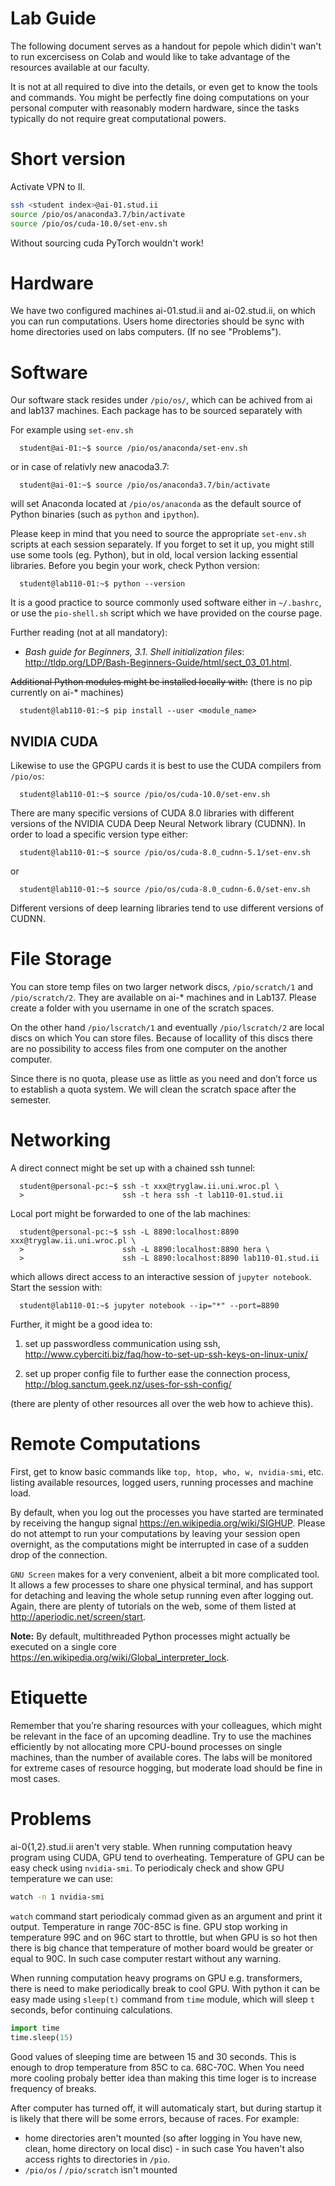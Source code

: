 Lab Guide
=========

The following document serves as a handout for pepole which didin't wan't to run
excercisess on Colab and would like to take advantage of the resources available at
our faculty.

It is not at all required to dive into the details, or even get
to know the tools and commands. You might be perfectly fine doing
computations on your personal computer with reasonably modern hardware,
since the tasks typically do not require great computational powers.

Short version
============

Activate VPN to II.

```bash
ssh <student index>@ai-01.stud.ii
source /pio/os/anaconda3.7/bin/activate
source /pio/os/cuda-10.0/set-env.sh
```

Without sourcing cuda PyTorch wouldn't work!

Hardware
========

We have two configured machines ai-01.stud.ii and ai-02.stud.ii, on which
you can run computations. Users home directories should be sync with home directories
used on labs computers. (If no see "Problems").

Software
========

Our software stack resides under `/pio/os/`, which can be achived from ai and lab137 machines.
Each package has to be sourced separately with

For example using `set-env.sh`

      student@ai-01:~$ source /pio/os/anaconda/set-env.sh

or in case of relativly new anacoda3.7:

      student@ai-01:~$ source /pio/os/anaconda3.7/bin/activate

will set Anaconda located at `/pio/os/anaconda` as the default source of
Python binaries (such as `python` and `ipython`).

Please keep in mind that you need to source the appropriate `set-env.sh`
scripts at each session separately. If you forget to set it up, you
might still use some tools (eg. Python), but in old, local version
lacking essential libraries. Before you begin your work, check Python
version:

      student@lab110-01:~$ python --version

It is a good practice to source commonly used software either in
`~/.bashrc`, or use the `pio-shell.sh` script which we have provided on
the course page.

Further reading (not at all mandatory):
* *Bash guide for Beginners, 3.1. Shell initialization files*:
<http://tldp.org/LDP/Bash-Beginners-Guide/html/sect_03_01.html>.

~~Additional Python modules might be installed locally with:~~ (there is no pip currently on ai-* machines)

      student@lab110-01:~$ pip install --user <module_name>

NVIDIA CUDA
-----------

Likewise to use the GPGPU cards it is best to use the CUDA compilers
from `/pio/os`:

      student@lab110-01:~$ source /pio/os/cuda-10.0/set-env.sh

There are many specific versions of CUDA 8.0 libraries with different
versions of the NVIDIA CUDA Deep Neural Network library (CUDNN). In
order to load a specific version type either:

      student@lab110-01:~$ source /pio/os/cuda-8.0_cudnn-5.1/set-env.sh

or

      student@lab110-01:~$ source /pio/os/cuda-8.0_cudnn-6.0/set-env.sh

Different versions of deep learning libraries tend to use different
versions of CUDNN.

File Storage
============

You can store temp files on two larger network discs,
`/pio/scratch/1` and `/pio/scratch/2`. They are available on
ai-* machines and in Lab137. Please create a folder with you username in one of
the scratch spaces. 

On the other hand `/pio/lscratch/1` and eventually `/pio/lscratch/2` are
local discs on which You can store files. Because of locallity of this
discs there are no possibility to access files from one computer on the
another computer.

Since there is no quota, please use as little as you
need and don’t force us to establish a quota system. We will clean the
scratch space after the semester.

Networking
==========

A direct connect might be set up with a chained ssh tunnel:

      student@personal-pc:~$ ssh -t xxx@tryglaw.ii.uni.wroc.pl \
      >                      ssh -t hera ssh -t lab110-01.stud.ii

Local port might be forwarded to one of the lab machines:

      student@personal-pc:~$ ssh -L 8890:localhost:8890 xxx@tryglaw.ii.uni.wroc.pl \
      >                      ssh -L 8890:localhost:8890 hera \
      >                      ssh -L 8890:localhost:8890 lab110-01.stud.ii

which allows direct access to an interactive session of
`jupyter notebook`. Start the session with:

      student@lab110-01:~$ jupyter notebook --ip="*" --port=8890

Further, it might be a good idea to:

1.  set up passwordless communication using ssh,
    <http://www.cyberciti.biz/faq/how-to-set-up-ssh-keys-on-linux-unix/>

2.  set up proper config file to further ease the connection process,
    <http://blog.sanctum.geek.nz/uses-for-ssh-config/>

(there are plenty of other resources all over the web how to achieve
this).

Remote Computations
===================

First, get to know basic commands like `top, htop, who, w, nvidia-smi`,
etc. listing available resources, logged users, running processes and
machine load.

By default, when you log out the processes you have started are
terminated by receiving the hangup signal
<https://en.wikipedia.org/wiki/SIGHUP>. Please do not attempt to run
your computations by leaving your session open overnight, as the
computations might be interrupted in case of a sudden drop of the
connection.

`GNU Screen` makes for a very convenient, albeit a bit more complicated
tool. It allows a few processes to share one physical terminal, and has
support for detaching and leaving the whole setup running even after
logging out. Again, there are plenty of tutorials on the web, some of
them listed at <http://aperiodic.net/screen/start>.

**Note:** By default, multithreaded Python processes might actually be
executed on a single core
<https://en.wikipedia.org/wiki/Global_interpreter_lock>.

Etiquette
=========

Remember that you’re sharing resources with your colleagues, which might
be relevant in the face of an upcoming deadline. Try to use the machines
efficiently by not allocating more CPU-bound processes on single
machines, than the number of available cores. The labs will be monitored
for extreme cases of resource hogging, but moderate load should be fine
in most cases.

Problems
========

ai-0{1,2}.stud.ii aren't very stable. When running computation heavy 
program using CUDA, GPU tend to overheating. Temperature of GPU can be easy 
check using `nvidia-smi`. To periodicaly check and show GPU temperature we can use:
```sh
watch -n 1 nvidia-smi
```
`watch` command start periodicaly commad given as an argument and print it output.
Temperature in range 70C-85C is fine. GPU stop working in temperature 99C and
on 96C start to throttle, but when GPU is so hot then there is big chance that
temperature of mother board would be greater or equal to 90C. In such case computer
restart without any warning.

When running computation heavy programs on GPU e.g. transformers, there is
need to make periodically break to cool GPU. With python it can be easy made
using `sleep(t)` command from `time` module, which will sleep `t` seconds, befor
continuing calculations.
```py
import time
time.sleep(15)
```
Good values of sleeping time are between 15 and 30 seconds. This is enough to
drop temperature from 85C to ca. 68C-70C. When You need more cooling probaly
better idea than making this time loger is to increase frequency of breaks.

After computer has turned off, it will automaticaly start, but during startup
it is likely that there will be some errors, because of races. For example:
- home directories aren't mounted (so after logging in You have new, clean,
  home directory on local disc) - in such case You haven't also access rights
  to directories in `/pio`.
- `/pio/os` / `/pio/scratch` isn't mounted
